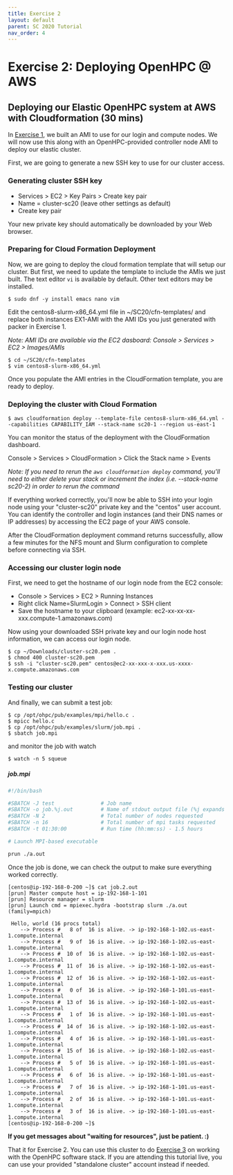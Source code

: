```yaml
---
title: Exercise 2
layout: default
parent: SC 2020 Tutorial
nav_order: 4
---
```


# Exercise 2: Deploying OpenHPC @ AWS
## Deploying our Elastic OpenHPC system at AWS with Cloudformation (30 mins)

In [Exercise 1](exercise1.html), we built an AMI to use for our login and compute nodes.
We will now use this along with an OpenHPC-provided controller node AMI to deploy our elastic cluster.

First, we are going to generate a new SSH key to use for our cluster access.

### Generating cluster SSH key

* Services > EC2 > Key Pairs > Create key pair 
* Name = cluster-sc20 (leave other settings as default)
* Create key pair

Your new private key should automatically be downloaded by your Web browser.

### Preparing for Cloud Formation Deployment



Now, we are going to deploy the cloud formation template that will setup our cluster.
But first, we need to update the template to include the AMIs we just built. The text editor `vi` is available by default.
Other text editors may be installed.

~~~console
$ sudo dnf -y install emacs nano vim
~~~



Edit the centos8-slurm-x86_64.yml file in ~/SC20/cfn-templates/ and replace both instances EX1-AMI with the AMI IDs 
you just generated with packer in Exercise 1.

*Note: AMI IDs are available via the EC2 dasboard: Console > Services > EC2 > Images/AMIs*

~~~console
$ cd ~/SC20/cfn-templates
$ vim centos8-slurm-x86_64.yml
~~~

Once you populate the AMI entries in the CloudFormation template, you are ready to deploy.


### Deploying the cluster with Cloud Formation

~~~console
$ aws cloudformation deploy --template-file centos8-slurm-x86_64.yml --capabilities CAPABILITY_IAM --stack-name sc20-1 --region us-east-1
~~~

You can monitor the status of the deployment with the CloudFormation dashboard.

Console > Services > CloudFormation > Click the Stack name > Events

*Note: If you need to rerun the `aws cloudformation deploy` command, you'll need to either delete your stack or increment the index (i.e. --stack-name sc20-2) in order to rerun the command*

If everything worked correctly, you'll now be able to SSH into your login node using your "cluster-sc20" private key and the "centos" 
user account. 
You can identify the controller and login instances (and their DNS names or IP addresses) by accessing the EC2 page of your AWS console.

After the CloudFormation deployment command returns successfully, allow a few minutes for the NFS mount and Slurm configuration to 
complete before connecting via SSH.

### Accessing our cluster login node

First, we need to get the hostname of our login node from the EC2 console:

* Console > Services > EC2 > Running Instances 
* Right click Name=SlurmLogin > Connect > SSH client
* Save the hostname to your clipboard (example: ec2-xx-xx-xx-xxx.compute-1.amazonaws.com)

Now using your downloaded SSH private key and our login node host information, we can access our login node.

~~~console
$ cp ~/Downloads/cluster-sc20.pem .
$ chmod 400 cluster-sc20.pem
$ ssh -i "cluster-sc20.pem" centos@ec2-xx-xxx-x-xxx.us-xxxx-x.compute.amazonaws.com
~~~

### Testing our cluster

And finally, we can submit a test job:

~~~console
$ cp /opt/ohpc/pub/examples/mpi/hello.c .
$ mpicc hello.c
$ cp /opt/ohpc/pub/examples/slurm/job.mpi .
$ sbatch job.mpi
~~~

and monitor the job with watch

~~~console
$ watch -n 5 squeue
~~~


##### job.mpi
~~~bash
#!/bin/bash

#SBATCH -J test               # Job name
#SBATCH -o job.%j.out         # Name of stdout output file (%j expands to jobId)
#SBATCH -N 2                  # Total number of nodes requested
#SBATCH -n 16                 # Total number of mpi tasks requested
#SBATCH -t 01:30:00           # Run time (hh:mm:ss) - 1.5 hours

# Launch MPI-based executable

prun ./a.out
~~~

Once the job is done, we can check the output to make sure everything worked correctly.


~~~console
[centos@ip-192-168-0-200 ~]$ cat job.2.out 
[prun] Master compute host = ip-192-168-1-101
[prun] Resource manager = slurm
[prun] Launch cmd = mpiexec.hydra -bootstrap slurm ./a.out (family=mpich)

 Hello, world (16 procs total)
    --> Process #   8 of  16 is alive. -> ip-192-168-1-102.us-east-1.compute.internal
    --> Process #   9 of  16 is alive. -> ip-192-168-1-102.us-east-1.compute.internal
    --> Process #  10 of  16 is alive. -> ip-192-168-1-102.us-east-1.compute.internal
    --> Process #  11 of  16 is alive. -> ip-192-168-1-102.us-east-1.compute.internal
    --> Process #  12 of  16 is alive. -> ip-192-168-1-102.us-east-1.compute.internal
    --> Process #   0 of  16 is alive. -> ip-192-168-1-101.us-east-1.compute.internal
    --> Process #  13 of  16 is alive. -> ip-192-168-1-102.us-east-1.compute.internal
    --> Process #   1 of  16 is alive. -> ip-192-168-1-101.us-east-1.compute.internal
    --> Process #  14 of  16 is alive. -> ip-192-168-1-102.us-east-1.compute.internal
    --> Process #   4 of  16 is alive. -> ip-192-168-1-101.us-east-1.compute.internal
    --> Process #  15 of  16 is alive. -> ip-192-168-1-102.us-east-1.compute.internal
    --> Process #   5 of  16 is alive. -> ip-192-168-1-101.us-east-1.compute.internal
    --> Process #   6 of  16 is alive. -> ip-192-168-1-101.us-east-1.compute.internal
    --> Process #   7 of  16 is alive. -> ip-192-168-1-101.us-east-1.compute.internal
    --> Process #   2 of  16 is alive. -> ip-192-168-1-101.us-east-1.compute.internal
    --> Process #   3 of  16 is alive. -> ip-192-168-1-101.us-east-1.compute.internal
[centos@ip-192-168-0-200 ~]$ 
~~~

**If you get messages about "waiting for resources", just be patient. :)**

That it for Exercise 2. You can use this cluster to do [Exercise 3](exercise3.html) on working with the OpenHPC software stack.
If you are attending this tutorial live, you can use your provided "standalone cluster" account instead if needed.

